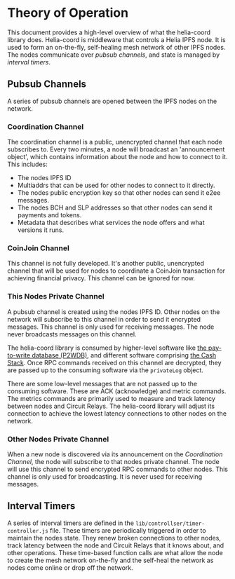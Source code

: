 # Theory of Operation

This document provides a high-level overview of what the helia-coord library does.
Helia-coord is middleware that controls a Helia IPFS node. It is used to form an on-the-fly, self-healing mesh network of other IPFS nodes. The nodes communicate over *pubsub channels*, and state is managed by *interval timers*.

## Pubsub Channels

A series of pubsub channels are opened between the IPFS nodes on the network.

### Coordination Channel
The coordination channel is a public, unencrypted channel that each node subscribes to. Every two minutes, a node will broadcast an 'announcement object', which contains information about the node and how to connect to it. This includes:

- The nodes IPFS ID
- Multiaddrs that can be used for other nodes to connect to it directly.
- The nodes public encryption key so that other nodes can send it e2ee messages.
- The nodes BCH and SLP addresses so that other nodes can send it payments and tokens.
- Metadata that describes what services the node offers and what versions it runs.

### CoinJoin Channel
This channel is not fully developed. It's another public, unencrypted channel that will be used for nodes to coordinate a CoinJoin transaction for achieving financial privacy. This channel can be ignored for now.

### This Nodes Private Channel
A pubsub channel is created using the nodes IPFS ID. Other nodes on the network will subscribe to this channel in order to send it encrypted messages. This channel is only used for receiving messages. The node never broadcasts messages on this channel.

The helia-coord library is consumed by higher-level software like [the pay-to-write database (P2WDB)](https://p2wdb.com), and different software comprising [the Cash Stack](https://cashstack.info). Once RPC commands received on this channel are decrypted, they are passed up to the consuming software via the `privateLog` object.

There are some low-level messages that are not passed up to the consuming software. These are ACK (acknowledge) and metric commands. The metrics commands are primarily used to measure and track latency between nodes and Circuit Relays. The helia-coord library will adjust its connection to achieve the lowest latency connections to other nodes on the network.

### Other Nodes Private Channel
When a new node is discovered via its announcement on the *Coordination Channel*, the node will subscribe to that nodes private channel. The node will use this channel to send encrypted RPC commands to other nodes. This channel is only used for broadcasting. It is never used for receiving messages.

## Interval Timers
A series of interval timers are defined in the `lib/controllser/timer-controller.js` file. These timers are periodically triggered in order to maintain the nodes state. They renew broken connections to other nodes, track latency between the node and Circuit Relays that it knows about, and other operations. These time-based function calls are what allow the node to create the mesh network on-the-fly and the self-heal the network as nodes come online or drop off the network.
